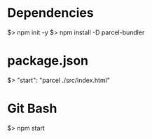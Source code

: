 # Dependencies
$> npm init -y
$> npm install -D parcel-bundler

# package.json
$> "start": "parcel ./src/index.html"

# Git Bash
$> npm start
